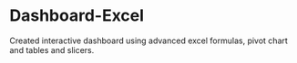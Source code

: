 # Dashboard-Excel
Created interactive dashboard using advanced excel formulas, pivot chart and tables and slicers. 

